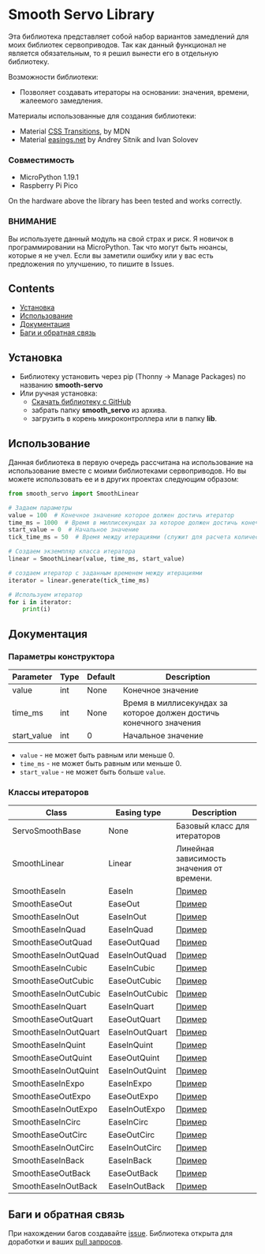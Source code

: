 # Smooth Servo Library
Эта библиотека представляет собой набор вариантов замедлений для моих библиотек сервоприводов.
Так как данный функционал не является обязательным, то я решил вынести его в отдельную библиотеку.

Возможности библиотеки:
- Позволяет создавать итераторы на основании: значения, времени, жалеемого замедления.


Материалы использованные для создания библиотеки:
- Material [CSS Transitions](https://developer.mozilla.org/en-US/docs/Web/CSS/transition-timing-function), by MDN
- Material [easings.net](https://easings.net/en) by Andrey Sitnik and Ivan Solovev

### Совместимость
- MicroPython 1.19.1
- Raspberry Pi Pico

On the hardware above the library has been tested and works correctly.

### ВНИМАНИЕ
Вы используете данный модуль на свой страх и риск. 
Я новичок в программировании на MicroPython. Так что могут быть нюансы, которые я не учел.
Если вы заметили ошибку или у вас есть предложения по улучшению, то пишите в Issues.

## Contents
- [Установка](https://github.com/TTitanUA/servo_smooth#install)
- [Использование](https://github.com/TTitanUA/servo_smooth#init)
- [Документация](https://github.com/TTitanUA/servo_smooth#doc)
- [Баги и обратная связь](https://github.com/TTitanUA/servo_smooth#feedback)

<a id="install"></a>
## Установка
- Библиотеку установить через pip (Thonny -> Manage Packages) по названию **smooth-servo** 
- Или ручная установка:
  - [Скачать библиотеку с GitHub](https://github.com/TTitanUA/servo_smooth) 
  - забрать папку **smooth_servo** из архива.
  - загрузить в корень микроконтроллера или в папку **lib**.

<a id="init"></a>
## Использование
Данная библиотека в первую очередь рассчитана на использование на использование вместе с моими библиотеками сервоприводов.
Но вы можете использовать ее и в других проектах следующим образом:

```python
from smooth_servo import SmoothLinear

# Задаем параметры
value = 100  # Конечное значение которое должен достичь итератор
time_ms = 1000  # Время в миллисекундах за которое должен достичь конечного значения
start_value = 0  # Начальное значение
tick_time_ms = 50  # Время между итерациями (служит для расчета количества шагов)

# Создаем экземпляр класса итератора
linear = SmoothLinear(value, time_ms, start_value)

# создаем итератор с заданным временем между итерациями
iterator = linear.generate(tick_time_ms)

# Используем итератор
for i in iterator:
    print(i)
```

<a id="doc"></a>
## Документация
### Параметры конструктора

| Parameter   | Type | Default | Description                                                        |
|-------------|------|---------|--------------------------------------------------------------------|
| value       | int  | None    | Конечное значение                                                  |
| time_ms     | int  | None    | Время в миллисекундах за которое должен достичь конечного значения |
| start_value | int  | 0       | Начальное значение                                                 |

- `value` - не может быть равным или меньше 0.
- `time_ms` - не может быть равным или меньше 0.
- `start_value` - не может быть больше `value`.

### Классы итераторов

| Class                | Easing type    | Description                                     |
|----------------------|----------------|-------------------------------------------------|
| ServoSmoothBase      | None           | Базовый класс для итераторов                    |
| SmoothLinear         | Linear         | Линейная зависимость значения от времени.        |
| SmoothEaseIn         | EaseIn         | [Пример](https://easings.net/en#easeInSine)     |
| SmoothEaseOut        | EaseOut        | [Пример](https://easings.net/en#easeOutSine)    |
| SmoothEaseInOut      | EaseInOut      | [Пример](https://easings.net/en#easeInOutSine)  |
| SmoothEaseInQuad     | EaseInQuad     | [Пример](https://easings.net/en#easeInQuad)     |
| SmoothEaseOutQuad    | EaseOutQuad    | [Пример](https://easings.net/en#easeOutQuad)    |
| SmoothEaseInOutQuad  | EaseInOutQuad  | [Пример](https://easings.net/en#easeInOutQuad)  |
| SmoothEaseInCubic    | EaseInCubic    | [Пример](https://easings.net/en#easeInCubic)    |
| SmoothEaseOutCubic   | EaseOutCubic   | [Пример](https://easings.net/en#easeOutCubic)   |
| SmoothEaseInOutCubic | EaseInOutCubic | [Пример](https://easings.net/en#easeInOutCubic) |
| SmoothEaseInQuart    | EaseInQuart    | [Пример](https://easings.net/en#easeInQuart)    |
| SmoothEaseOutQuart   | EaseOutQuart   | [Пример](https://easings.net/en#easeOutQuart)   |
| SmoothEaseInOutQuart | EaseInOutQuart | [Пример](https://easings.net/en#easeInOutQuart) |
| SmoothEaseInQuint    | EaseInQuint    | [Пример](https://easings.net/en#easeInQuint)    |
| SmoothEaseOutQuint   | EaseOutQuint   | [Пример](https://easings.net/en#easeOutQuint)   |
| SmoothEaseInOutQuint | EaseInOutQuint | [Пример](https://easings.net/en#easeInOutQuint) |
| SmoothEaseInExpo     | EaseInExpo     | [Пример](https://easings.net/en#easeInExpo)     |
| SmoothEaseOutExpo    | EaseOutExpo    | [Пример](https://easings.net/en#easeOutExpo)    |
| SmoothEaseInOutExpo  | EaseInOutExpo  | [Пример](https://easings.net/en#easeInOutExpo)  |
| SmoothEaseInCirc     | EaseInCirc     | [Пример](https://easings.net/en#easeInCirc)     |
| SmoothEaseOutCirc    | EaseOutCirc    | [Пример](https://easings.net/en#easeOutCirc)    |
| SmoothEaseInOutCirc  | EaseInOutCirc  | [Пример](https://easings.net/en#easeInOutCirc)  |
| SmoothEaseInBack     | EaseInBack     | [Пример](https://easings.net/en#easeInBack)     |
| SmoothEaseOutBack    | EaseOutBack    | [Пример](https://easings.net/en#easeOutBack)    |
| SmoothEaseInOutBack  | EaseInOutBack  | [Пример](https://easings.net/en#easeInOutBack)  |

<a id="feedback"></a>
## Баги и обратная связь
При нахождении багов создавайте [issue](https://github.com/TTitanUA/servo_smooth/issues).
Библиотека открыта для доработки и ваших [pull запросов](https://github.com/TTitanUA/servo_smooth/pulls).
